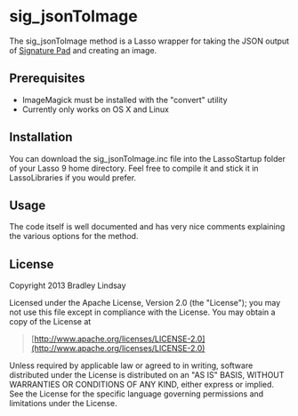 sig_jsonToImage
===============

The sig_jsonToImage method is a Lasso wrapper for taking the JSON output of
[Signature Pad](http://thomasjbradley.ca/lab/signature-pad/) and creating an
image.


Prerequisites
-------------
- ImageMagick must be installed with the "convert" utility
- Currently only works on OS X and Linux


Installation
------------

You can download the sig_jsonToImage.inc file into the LassoStartup folder of
your Lasso 9 home directory. Feel free to compile it and stick it in
LassoLibraries if you would prefer.


Usage
-----

The code itself is well documented and has very nice comments explaining the
various options for the method.


License
-------

Copyright 2013 Bradley Lindsay

Licensed under the Apache License, Version 2.0 (the "License");
you may not use this file except in compliance with the License.
You may obtain a copy of the License at

>    [http://www.apache.org/licenses/LICENSE-2.0](http://www.apache.org/licenses/LICENSE-2.0)

Unless required by applicable law or agreed to in writing, software
distributed under the License is distributed on an "AS IS" BASIS,
WITHOUT WARRANTIES OR CONDITIONS OF ANY KIND, either express or implied.
See the License for the specific language governing permissions and
limitations under the License.